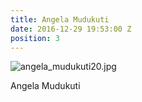 ```yaml
---
title: Angela Mudukuti
date: 2016-12-29 19:53:00 Z
position: 3
---
```


![angela_mudukuti20.jpg](/uploads/angela_mudukuti20.jpg)

Angela Mudukuti